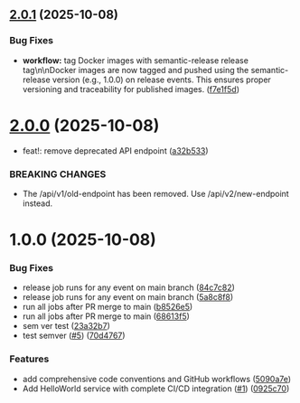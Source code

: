 ## [2.0.1](https://github.com/fabrizioe/code-conventions/compare/v2.0.0...v2.0.1) (2025-10-08)


### Bug Fixes

* **workflow:** tag Docker images with semantic-release release tag\n\nDocker images are now tagged and pushed using the semantic-release version (e.g., 1.0.0) on release events. This ensures proper versioning and traceability for published images. ([f7e1f5d](https://github.com/fabrizioe/code-conventions/commit/f7e1f5d9eec61237e30f6a03d0510b1d8d835951))

# [2.0.0](https://github.com/fabrizioe/code-conventions/compare/v1.0.0...v2.0.0) (2025-10-08)


* feat!: remove deprecated API endpoint ([a32b533](https://github.com/fabrizioe/code-conventions/commit/a32b533182a2b807f5c52ce2edde8a2c1ffef47b))


### BREAKING CHANGES

* The /api/v1/old-endpoint has been removed. Use /api/v2/new-endpoint instead.

# 1.0.0 (2025-10-08)


### Bug Fixes

* release job runs for any event on main branch ([84c7c82](https://github.com/fabrizioe/code-conventions/commit/84c7c8292f1be8128f75963620a28971a9154ef6))
* release job runs for any event on main branch ([5a8c8f8](https://github.com/fabrizioe/code-conventions/commit/5a8c8f8c78a1e748697a72d2f3a4009daf9aa8b5))
* run all jobs after PR merge to main ([b8526e5](https://github.com/fabrizioe/code-conventions/commit/b8526e57adccfbea303a6c0d69db9a7e602f3701))
* run all jobs after PR merge to main ([68613f5](https://github.com/fabrizioe/code-conventions/commit/68613f5fef3856a809ac3e11155276b2f2f22132))
* sem ver test ([23a32b7](https://github.com/fabrizioe/code-conventions/commit/23a32b7df57d978b64fa6a78b5ade7e90f78df30))
* test semver ([#5](https://github.com/fabrizioe/code-conventions/issues/5)) ([70d4767](https://github.com/fabrizioe/code-conventions/commit/70d476732524207a34c3e9d91ddea0718605d63d))


### Features

* add comprehensive code conventions and GitHub workflows ([5090a7e](https://github.com/fabrizioe/code-conventions/commit/5090a7e14a8fb8d23f405cfab84eb783a339ceff))
* Add HelloWorld service with complete CI/CD integration ([#1](https://github.com/fabrizioe/code-conventions/issues/1)) ([0925c70](https://github.com/fabrizioe/code-conventions/commit/0925c705820277340da44d84a55e366ef341ee17))
